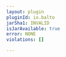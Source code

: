 ```yaml
---
layout: plugin
pluginId: io.balto
jarSha1: INVALID
isJarAvailable: true
error: NONE
violations: []

---
```

